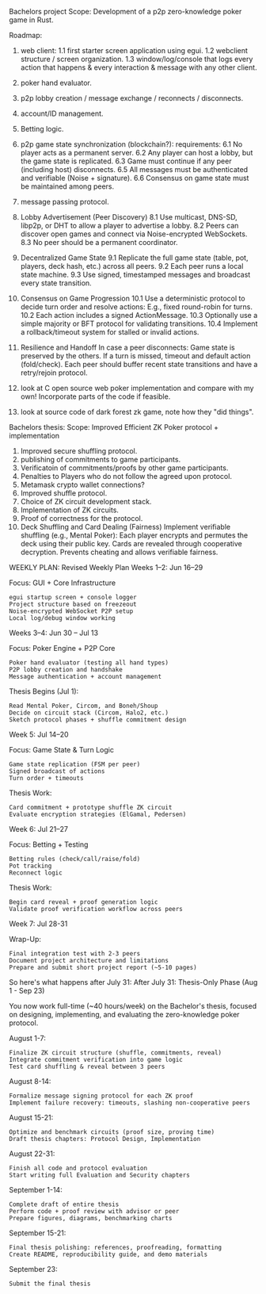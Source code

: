 Bachelors project Scope: Development of a p2p zero-knowledge poker game in Rust.

Roadmap:

1. web client:
    1.1 first starter screen application using egui.
    1.2 webclient structure / screen organization.
    1.3 window/log/console that logs every action that happens & every interaction & message with any other client.    

2. poker hand evaluator.
3. p2p lobby creation / message exchange / reconnects / disconnects.
4. account/ID management.
5. Betting logic.
6. p2p game state synchronization (blockchain?):
    requirements:
    6.1 No player acts as a permanent server.
    6.2 Any player can host a lobby, but the game state is replicated.
    6.3 Game must continue if any peer (including host) disconnects.
    6.5 All messages must be authenticated and verifiable (Noise + signature).
    6.6 Consensus on game state must be maintained among peers.
7. message passing protocol.
8. Lobby Advertisement (Peer Discovery)
    8.1 Use multicast, DNS-SD, libp2p, or DHT to allow a player to advertise a lobby.
    8.2 Peers can discover open games and connect via Noise-encrypted WebSockets.
    8.3 No peer should be a permanent coordinator.
9. Decentralized Game State
    9.1 Replicate the full game state (table, pot, players, deck hash, etc.) across all peers.
    9.2 Each peer runs a local state machine.
    9.3 Use signed, timestamped messages and broadcast every state transition.
10. Consensus on Game Progression
    10.1 Use a deterministic protocol to decide turn order and resolve actions:
    E.g., fixed round-robin for turns.
    10.2 Each action includes a signed ActionMessage.
    10.3 Optionally use a simple majority or BFT protocol for validating transitions.
    10.4 Implement a rollback/timeout system for stalled or invalid actions.
11. Resilience and Handoff
    In case a peer disconnects:
        Game state is preserved by the others.
        If a turn is missed, timeout and default action (fold/check).
    Each peer should buffer recent state transitions and have a retry/rejoin protocol.
12. look at C open source web poker implementation and compare with my own! Incorporate parts of the code if feasible.
13. look at source code of dark forest zk game, note how they "did things".

Bachelors thesis: Scope: Improved Efficient ZK Poker protocol + implementation
1. Improved secure shuffling protocol.
2. publishing of commitments to game participants.
3. Verificatoin of commitments/proofs by other game participants.
4. Penalties to Players who do not follow the agreed upon protocol.
5. Metamask crypto wallet connections?
6. Improved shuffle protocol.
7. Choice of ZK circuit development stack.
8.  Implementation of ZK circuits.
9.  Proof of correctness for the protocol.
10. Deck Shuffling and Card Dealing (Fairness)
    Implement verifiable shuffling (e.g., Mental Poker):
    Each player encrypts and permutes the deck using their public key.
    Cards are revealed through cooperative decryption.
    Prevents cheating and allows verifiable fairness.



WEEKLY PLAN:
Revised Weekly Plan
Weeks 1–2: Jun 16–29

Focus: GUI + Core Infrastructure

    egui startup screen + console logger
    Project structure based on freezeout
    Noise-encrypted WebSocket P2P setup
    Local log/debug window working

Weeks 3–4: Jun 30 – Jul 13

Focus: Poker Engine + P2P Core

    Poker hand evaluator (testing all hand types)
    P2P lobby creation and handshake
    Message authentication + account management

Thesis Begins (Jul 1):

    Read Mental Poker, Circom, and Boneh/Shoup
    Decide on circuit stack (Circom, Halo2, etc.)
    Sketch protocol phases + shuffle commitment design

Week 5: Jul 14–20

Focus: Game State & Turn Logic

    Game state replication (FSM per peer)
    Signed broadcast of actions
    Turn order + timeouts

Thesis Work:

    Card commitment + prototype shuffle ZK circuit
    Evaluate encryption strategies (ElGamal, Pedersen)

Week 6: Jul 21–27

Focus: Betting + Testing

    Betting rules (check/call/raise/fold)
    Pot tracking
    Reconnect logic

Thesis Work:

    Begin card reveal + proof generation logic
    Validate proof verification workflow across peers

Week 7: Jul 28-31

Wrap-Up:

    Final integration test with 2-3 peers
    Document project architecture and limitations
    Prepare and submit short project report (~5-10 pages)

So here's what happens after July 31:
After July 31: Thesis-Only Phase (Aug 1 - Sep 23)

You now work full-time (~40 hours/week) on the Bachelor's thesis, focused on designing, implementing, and evaluating the zero-knowledge poker protocol.

August 1-7:

    Finalize ZK circuit structure (shuffle, commitments, reveal)
    Integrate commitment verification into game logic
    Test card shuffling & reveal between 3 peers

August 8-14:

    Formalize message signing protocol for each ZK proof
    Implement failure recovery: timeouts, slashing non-cooperative peers

August 15-21:

    Optimize and benchmark circuits (proof size, proving time)
    Draft thesis chapters: Protocol Design, Implementation

August 22-31:

    Finish all code and protocol evaluation
    Start writing full Evaluation and Security chapters

September 1-14:

    Complete draft of entire thesis
    Perform code + proof review with advisor or peer
    Prepare figures, diagrams, benchmarking charts

September 15-21:

    Final thesis polishing: references, proofreading, formatting
    Create README, reproducibility guide, and demo materials

September 23:

    Submit the final thesis

